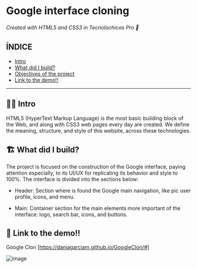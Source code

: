 # Google interface cloning
###### Created with HTML5 and CSS3 in Tecnolochicas Pro 💌

## ÍNDICE
* [Intro](https://github.com/DaniaGarciaM/GoogleClon#-intro)
* [What did I build?](https://github.com/DaniaGarciaM/GoogleClon/blob/main/README.md#%EF%B8%8F-what-did-i-build)
* [Objectives of the project]()
* [Link to the demo!!](https://github.com/DaniaGarciaM/GoogleClon/blob/main/README.md#link-to-the-demo)

***

## 👩‍💻 Intro
HTML5 (HyperText Markup Language) is the most basic building block of the Web, and along with CSS3 web pages every day are created. We define the meaning, structure, and style of this website, across these technologies. 

## 🏗️ What did I build?
The project is focused on the construction of the Google interface, paying attention especially, to its UI/UX for replicating its behavior and style to 100%. The interface is divided into the sections below:

* Header: Section where is found the Google main navigation, like pic user profile, icons, and menu.

* Main: Container section for the main elements more important of the interface: logo, search bar, icons, and buttons.

## 💫 Link to the demo!!
Google Clon [https://daniagarciam.github.io/GoogleClon/#]

![image](https://user-images.githubusercontent.com/111198402/234746783-063a9c19-ab9e-4351-a29c-9685d187743b.png)
